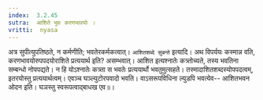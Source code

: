 ```yaml
---
index:  3.2.45
sutra:  आशिते भुवः करणभावयोः ।
vritti:  nyasa
---
```


अत्र सुपीत्युपतिष्ठते, न कर्मणीति; भवतेरकर्मकत्वात्। `आशितशब्दे सुबन्ते` इत्यादि। अथ विपर्ययः कस्मान्न वति, करणभावयोरुपपदयोराशिते प्रत्ययार्थ इति? असम्भवात्। आशित इत्यश्नातेः कत्र्तोच्यते, तस्य भवतिना सम्बन्धो नोपपद्यते। न हि योऽश्नातेः कत्र्ता स भवतेः प्रत्ययार्थो भवतुमुत्सहते। तस्मादाशितशब्दस्योपपदत्वम्, इतरयोस्तु प्रत्ययार्थत्वम्। एवञ्च घञ्ल्युटोरपवादो भवति। वाऽसरूपविधिना ल्युडपि भवत्येव-- आशितभवन ओदन इति। घञस्तु स्वरूपत्वाद्बाधख एव॥।
